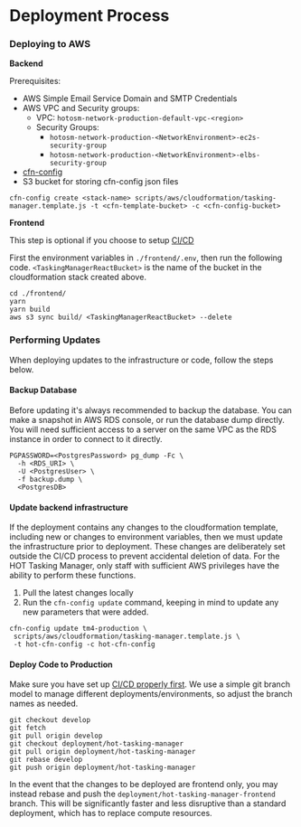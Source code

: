 # Deployment Process

### Deploying to AWS

**Backend**

Prerequisites:
  - AWS Simple Email Service Domain and SMTP Credentials
  - AWS VPC and Security groups:
  	- VPC: `hotosm-network-production-default-vpc-<region>`
  	- Security Groups:
  	  - `hotosm-network-production-<NetworkEnvironment>-ec2s-security-group`
  	  - `hotosm-network-production-<NetworkEnvironment>-elbs-security-group`
  - [cfn-config](https://github.com/mapbox/cfn-config)
  - S3 bucket for storing cfn-config json files

```
cfn-config create <stack-name> scripts/aws/cloudformation/tasking-manager.template.js -t <cfn-template-bucket> -c <cfn-config-bucket>
```

**Frontend**

This step is optional if you choose to setup [CI/CD](./ci-cd.md)

First the environment variables in `./frontend/.env`, then run the following code. `<TaskingManagerReactBucket>` is the name of the bucket in the cloudformation stack created above.

```
cd ./frontend/
yarn
yarn build
aws s3 sync build/ <TaskingManagerReactBucket> --delete
```

### Performing Updates

When deploying updates to the infrastructure or code, follow the steps below.

#### Backup Database
Before updating it's always recommended to backup the database. You can make a snapshot in AWS RDS console, or run the database dump directly. You will need sufficient access to a server on the same VPC as the RDS instance in order to connect to it directly.

```
PGPASSWORD=<PostgresPassword> pg_dump -Fc \
  -h <RDS_URI> \
  -U <PostgresUser> \
  -f backup.dump \
  <PostgresDB>
```

#### Update backend infrastructure

If the deployment contains any changes to the cloudformation template, including new or changes to environment variables, then we must update the infrastructure prior to deployment. These changes are deliberately set outside the CI/CD process to prevent accidental deletion of data. For the HOT Tasking Manager, only staff with sufficient AWS privileges have the ability to perform these functions.

1. Pull the latest changes locally
2. Run the `cfn-config update` command, keeping in mind to update any new parameters that were added.

```
cfn-config update tm4-production \
 scripts/aws/cloudformation/tasking-manager.template.js \
 -t hot-cfn-config -c hot-cfn-config
```

#### Deploy Code to Production

Make sure you have set up [CI/CD properly first](./ci-cd.md). We use a simple git branch model to manage different deployments/environments, so adjust the branch names as needed.

```
git checkout develop
git fetch
git pull origin develop
git checkout deployment/hot-tasking-manager
git pull origin deployment/hot-tasking-manager
git rebase develop
git push origin deployment/hot-tasking-manager
```

In the event that the changes to be deployed are frontend only, you may instead rebase and push the `deployment/hot-tasking-manager-frontend` branch. This will be significantly faster and less disruptive than a standard deployment, which has to replace compute resources.
